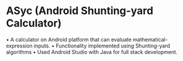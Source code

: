 # ASyc (Android Shunting-yard Calculator)
•	A calculator on Android platform that can evaluate mathematical-expression inputs.
•	Functionality implemented using Shunting-yard algorithms
•	Used Android Studio with Java for full stack development.


